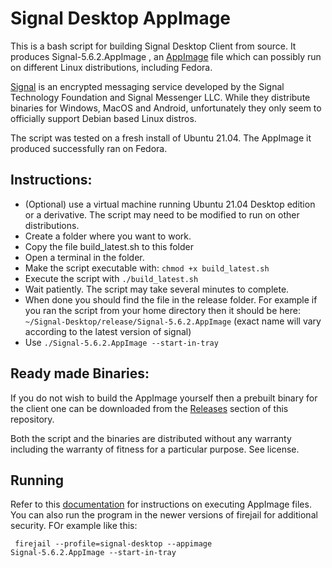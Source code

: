# Signal Desktop AppImage

This is a bash script for building Signal Desktop Client from source. It produces Signal-5.6.2.AppImage , an [AppImage](https://en.wikipedia.org/wiki/AppImage) file which can possibly run on different Linux distributions, including Fedora.

[Signal](https://www.signal.org/) is an encrypted messaging service developed by the Signal Technology Foundation and Signal Messenger LLC. 
While they distribute binaries for Windows, MacOS and Android, unfortunately they only seem to officially support Debian based Linux distros.  

The script was tested on a fresh install of Ubuntu 21.04. The AppImage it produced successfully ran on Fedora.

## Instructions:

- (Optional) use a virtual machine running Ubuntu 21.04 Desktop edition or a derivative. The script may need to be modified to run on other distributions.
- Create a folder where you want to work. 
- Copy the file build_latest.sh to this folder
- Open a terminal in the folder.
- Make the script executable with: <code>chmod +x build_latest.sh </code>
- Execute the script with <code>./build_latest.sh </code>
- Wait patiently. The script may take several minutes to complete.
- When done you should find the file in the release folder. For example if you ran the script from your home directory then it should be here: <code>~/Signal-Desktop/release/Signal-5.6.2.AppImage</code>  (exact name will vary according to the latest version of signal)
 - Use <code>./Signal-5.6.2.AppImage --start-in-tray</code>

## Ready made Binaries:

If you do not wish to build the AppImage yourself then a prebuilt binary for the client one can be downloaded from the [Releases](https://github.com/mosssahel/Signal-Desktop-AppImage/releases) section of this repository. 

Both the script and the binaries are distributed without any warranty including the warranty of fitness for a particular purpose. See license.

## Running

Refer to this [documentation](https://docs.appimage.org/introduction/quickstart.html#ref-how-to-run-appimage) for instructions on executing AppImage files. You can also run the program in the newer versions of firejail for additional security. FOr example like this:

<code> firejail --profile=signal-desktop  --appimage Signal-5.6.2.AppImage --start-in-tray </code>
